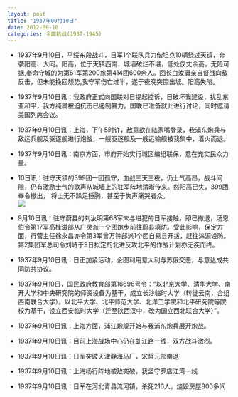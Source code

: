 ```yaml
---
layout: post
title: "1937年09月10日"
date: 2012-09-10
categories: 全面抗战(1937-1945)
---
```


<meta name="referrer" content="no-referrer" />

- 1937年9月10日，平绥东段战斗，日军1个联队兵力偕坦克10辆绕过天镇，奔袭阳高、大同。阳高，位于天镇西南，城墙破烂不堪，低处仅丈余高，无险可据,奉命守城的为第61军第200旅第414团600余人。团长白汝庸亲自督战向敌反击，但未能挽回颓势,我守军伤亡过半，遂于夜晚突围出城。阳高失陷。 

- 1937年9月10日讯：我政府正式向国联对日提起控诉，日破坏我建设，扰乱东亚和平，我方纯属被迫抗击已遏制暴力。国联已准备就此进行讨论，同时邀请美国列席会议。 

- 1937年9月10日讯：上海，下午5时许，敌意欲在陆家嘴登录，我浦东炮兵与敌运兵舰及驱逐舰进行炮战，一艘驱逐舰及一艘运输舰被我集中，着火而退。 

- 1937年9月10日讯：南京方面，市府开始实行城区编组联保，意在充实民众力量。 

- 10日讯：驻守天镇的399团一团孤守，血战三天三夜，仍士气高昂，战斗间隙，仍有激励士气的歌声从城墙上的驻军阵地清晰传来。然阳高已失，399团奉令撤出， 将士无不跺足捶胸，甚至于失声痛哭者众。 <br/><img src="https://ww3.sinaimg.cn/large/aca367d8gw1dwrcpf069dj.jpg" />

- 9月10日讯：驻守蔚县的刘汝明第68军未与进犯的日军接触，即已撤退，汤恩伯令第17军高桂滋部从广灵派一个团跑步前往蔚县填防。受此影响，保定方面，行营主任徐永昌亦令第3军曾万钟部派1个团自易县开拔，赶往涞源设防。第2集团军总司令刘峙于9日拟定的北进反攻北平的作战计划亦无疾而终。 

- 1937年9月10日讯：日正加紧活动，企图利用意大利与苏俄交恶，与意达成共同防共协议。 

- 1937年9月10日，国民政府教育部第16696号令：“以北京大学、清华大学、南开大学和中央研究院的师资设备为基干，成立长沙临时大学（转徙云南，合组西南联合大学）。以北平大学、北平师范大学、北洋工学院和北平研究院等院校为基干，设立西安临时大学（迁至陕西汉中，改为国立西北联合大学）”。 

- 1937年9月10日讯：上海方面，浦江炮舰开始与我浦东炮兵展开炮战。 

- 1937年9月10日讯：目前上海战场中心仍在虬江路一线，双方战斗激烈。 

- 1937年9月10日讯：日军突破天津静海马厂，宋哲元部南退 

- 1937年9月10日讯：上海杨行阵地被敌突破，我坚守罗店江湾一线 

- 1937年9月10日讯：日军在河北青县流河镇，杀死216人，烧毁房屋800多间 

